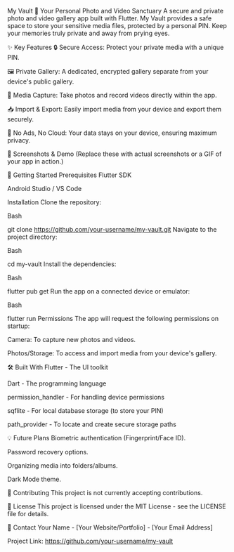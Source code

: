 My Vault 🔐
Your Personal Photo and Video Sanctuary
A secure and private photo and video gallery app built with Flutter. My Vault provides a safe space to store your sensitive media files, protected by a personal PIN. Keep your memories truly private and away from prying eyes.

✨ Key Features
🔒 Secure Access: Protect your private media with a unique PIN.

🖼️ Private Gallery: A dedicated, encrypted gallery separate from your device's public gallery.

📸 Media Capture: Take photos and record videos directly within the app.

📥 Import & Export: Easily import media from your device and export them securely.

🚫 No Ads, No Cloud: Your data stays on your device, ensuring maximum privacy.

📱 Screenshots & Demo
(Replace these with actual screenshots or a GIF of your app in action.)

🚀 Getting Started
Prerequisites
Flutter SDK

Android Studio / VS Code

Installation
Clone the repository:

Bash

git clone https://github.com/your-username/my-vault.git
Navigate to the project directory:

Bash

cd my-vault
Install the dependencies:

Bash

flutter pub get
Run the app on a connected device or emulator:

Bash

flutter run
Permissions
The app will request the following permissions on startup:

Camera: To capture new photos and videos.

Photos/Storage: To access and import media from your device's gallery.

🛠️ Built With
Flutter - The UI toolkit

Dart - The programming language

permission_handler - For handling device permissions

sqflite - For local database storage (to store your PIN)

path_provider - To locate and create secure storage paths

💡 Future Plans
Biometric authentication (Fingerprint/Face ID).

Password recovery options.

Organizing media into folders/albums.

Dark Mode theme.

🤝 Contributing
This project is not currently accepting contributions.

📄 License
This project is licensed under the MIT License - see the LICENSE file for details.

📧 Contact
Your Name - [Your Website/Portfolio] - [Your Email Address]

Project Link: https://github.com/your-username/my-vault
